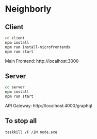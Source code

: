 # Neighborly

## Client

```sh
cd client
npm install
npm run install-microfrontends
npm run start
```

Main Frontend: http://localhost:3000

## Server

```sh
cd server
npm install
npm run start
```

API Gateway: http://localhost:4000/graphql

## To stop all

```sh
taskkill /F /IM node.exe
```
